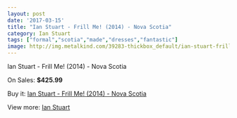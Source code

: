 ```yaml
---
layout: post
date: '2017-03-15'
title: "Ian Stuart - Frill Me! (2014) - Nova Scotia"
category: Ian Stuart
tags: ["formal","scotia","made","dresses","fantastic"]
image: http://img.metalkind.com/39283-thickbox_default/ian-stuart-frill-me-2014-nova-scotia.jpg
---
```

Ian Stuart - Frill Me! (2014) - Nova Scotia

On Sales: **$425.99**
<a href="https://www.metalkind.com/en/ian-stuart/12063-ian-stuart-frill-me-2014-nova-scotia.html"><amp-img layout="responsive" width="600" height="600" src="//img.metalkind.com/39283-thickbox_default/ian-stuart-frill-me-2014-nova-scotia.jpg" alt="Ian Stuart - Frill Me! (2014) - Nova Scotia 0" /></a>

Buy it: [Ian Stuart - Frill Me! (2014) - Nova Scotia](https://www.metalkind.com/en/ian-stuart/12063-ian-stuart-frill-me-2014-nova-scotia.html "Ian Stuart - Frill Me! (2014) - Nova Scotia")

View more: [Ian Stuart](https://www.metalkind.com/en/57-ian-stuart "Ian Stuart")